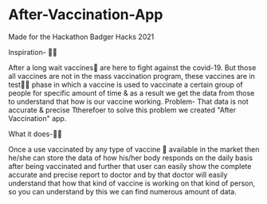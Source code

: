 # After-Vaccination-App
Made for the Hackathon Badger Hacks 2021

Inspiration- 🙈🙈

After a long wait vaccines🧪 are here to fight against the covid-19.
But those all vaccines are not in the mass vaccination program,
these vaccines are in test👩‍⚕️ phase in which a vaccine is used to vaccinate a
certain group of people for specific amount of time & as a result we get the
data from those to understand that how is our vaccine working.
Problem- That data is not accurate & precise Ttherefoer to solve this problem we created "After Vaccination" app.

What it does-🧐🧐

Once a use vaccinated by any type of vaccine 🤝
available in the market then he/she can store
the data of how his/her body responds on the daily 
basis after being vaccinated and further that user can easily
show the complete accurate and precise report to doctor and by
that doctor will easily understand that how that kind of vaccine 
is working on that kind of person, so you can understand by this we can find numerous amount of data.

